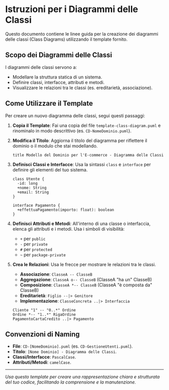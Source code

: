 # Istruzioni per i Diagrammi delle Classi

Questo documento contiene le linee guida per la creazione dei diagrammi delle classi (Class Diagrams) utilizzando il template fornito.

## Scopo dei Diagrammi delle Classi

I diagrammi delle classi servono a:
- Modellare la struttura statica di un sistema.
- Definire classi, interfacce, attributi e metodi.
- Visualizzare le relazioni tra le classi (es. ereditarietà, associazione).

## Come Utilizzare il Template

Per creare un nuovo diagramma delle classi, segui questi passaggi:

1. **Copia il Template**: Fai una copia del file `template-class-diagram.puml` e rinominalo in modo descrittivo (es. `CD-NomeDominio.puml`).

2. **Modifica il Titolo**: Aggiorna il titolo del diagramma per riflettere il dominio o il modulo che stai modellando.

    ```plantuml
    title Modello del Dominio per l'E-commerce - Diagramma delle Classi
    ```

3. **Definisci Classi e Interfacce**: Usa la sintassi `class` e `interface` per definire gli elementi del tuo sistema.

    ```plantuml
    class Utente {
      -id: long
      +nome: String
      +email: String
    }

    interface Pagamento {
      +effettuaPagamento(importo: float): boolean
    }
    ```

4. **Definisci Attributi e Metodi**: All'interno di una classe o interfaccia, elenca gli attributi e i metodi. Usa i simboli di visibilità:
    - `+` per `public`
    - `-` per `private`
    - `#` per `protected`
    - `~` per `package-private`

5. **Crea le Relazioni**: Usa le frecce per mostrare le relazioni tra le classi.
    - **Associazione**: `ClasseA -- ClasseB`
    - **Aggregazione**: `ClasseA o-- ClasseB` (ClasseA "ha un" ClasseB)
    - **Composizione**: `ClasseA *-- ClasseB` (ClasseA "è composta da" ClasseB)
    - **Ereditarietà**: `Figlio --|> Genitore`
    - **Implementazione**: `ClasseConcreta ..|> Interfaccia`

    ```plantuml
    Cliente "1" -- "0..*" Ordine
    Ordine *-- "1..*" RigaOrdine
    PagamentoCartaCredito ..|> Pagamento
    ```

## Convenzioni di Naming

- **File**: `CD-[NomeDominio].puml` (es. `CD-GestioneUtenti.puml`).
- **Titolo**: `[Nome Dominio] - Diagramma delle Classi`.
- **Classi/Interfacce**: `PascalCase`.
- **Attributi/Metodi**: `camelCase`.

---
*Usa questo template per creare una rappresentazione chiara e strutturata del tuo codice, facilitando la comprensione e la manutenzione.*
